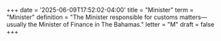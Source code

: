 +++
date = '2025-06-09T17:52:02-04:00'
title = "Minister"
term = "Minister"
definition = "The Minister responsible for customs matters—usually the Minister of Finance in The Bahamas."
letter = "M"
draft = false
+++

